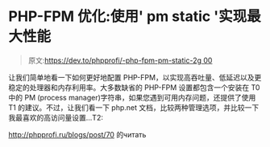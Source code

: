 # PHP-FPM 优化:使用' pm static '实现最大性能

> 原文:[https://dev.to/phpprofi/-php-fpm-pm-static-2g 00](https://dev.to/phpprofi/-php-fpm--pm-static----2g00)

让我们简单地看一下如何更好地配置 PHP-FPM，以实现高吞吐量、低延迟以及更稳定的处理器和内存利用率。大多数缺省的 PHP-FPM 设置都包含一个安装在 T0 中的 PM (process manager)字符串，如果您遇到可用内存问题，还提供了使用 T1 的建议。不过，让我们看一下 php.net 文档，比较两种管理选项，并比较一下我最喜欢的高访问量设置...T2:

http://phpprofi.ru/blogs/post/70 的читать